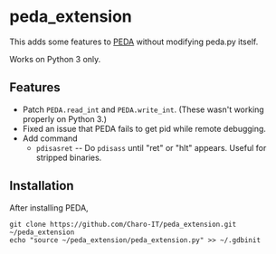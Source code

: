 # peda_extension
This adds some features to [PEDA](https://github.com/longld/peda) without modifying peda.py itself.

Works on Python 3 only.

## Features
* Patch `PEDA.read_int` and `PEDA.write_int`. (These wasn't working properly on Python 3.)
* Fixed an issue that PEDA fails to get pid while remote debugging.
* Add command
    * `pdisasret` -- Do `pdisass` until "ret" or "hlt" appears. Useful for stripped binaries.

## Installation
After installing PEDA,
```
git clone https://github.com/Charo-IT/peda_extension.git ~/peda_extension
echo "source ~/peda_extension/peda_extension.py" >> ~/.gdbinit
```
